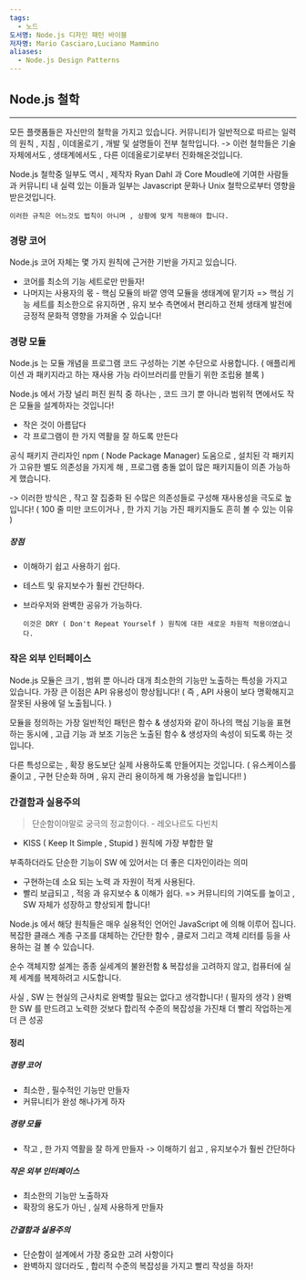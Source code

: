 ```yaml
---
tags:
  - 노드
도서명: Node.js 디자인 패턴 바이블
저자명: Mario Casciaro,Luciano Mammino
aliases:
  - Node.js Design Patterns
---
```

## Node.js 철학
------

모든 플랫폼들은 자신만의 철학을 가지고 있습니다.
커뮤니티가 일반적으로 따르는 일력의 원칙 , 지침 , 이데올로기 , 개발 및 설명들이 전부 철학입니다.
-> 이런 철학들은 기술 자체에서도 , 생태계에서도 , 다른 이데올로기로부터 진화해온것입니다.

Node.js 철학중 일부도 역시 , 
제작자 Ryan Dahl 과 Core Moudle에 기여한 사람들 과
커뮤니티 내 실력 있는 이들과 일부는 Javascript 문화나 Unix 철학으로부터 영향을 받은것입니다.

	이러한 규칙은 어느것도 법칙이 아니며 , 상황에 맞게 적용해야 합니다.

### 경량 코어

Node.js 코어 자체는 몇 가지 원칙에 근거한 기반을 가지고 있습니다.
- 코어를 최소의 기능 세트로만 만들자!
- 나머지는 사용자의 몫 - 핵심 모듈의 바깥 영역 모듈을 생태계에 맡기자
=> 핵심 기능 세트를 최소한으로 유지하면 , 
유지 보수 측면에서 편리하고 전체 생태계 발전에 긍정적 문화적 영향을 가져올 수 있습니다!
### 경량 모듈

Node.js 는 모듈 개념을 프로그램 코드 구성하는 기본 수단으로 사용합니다.
( 애플리케이션 과 패키지라고 하는 재사용 가능 라이브러리를 만들기 위한 조립용 블록 )

Node.js 에서 가장 널리 퍼진 원칙 중 하나는 , 
코드 크기 뿐 아니라 범위적 면에서도 작은 모듈을 설계하자는 것입니다!

- 작은 것이 아름답다
- 각 프로그램이 한 가지 역활을 잘 하도록 만든다

공식 패키지 관리자인 npm ( Node Package Manager) 도움으로 ,
설치된 각 패키지가 고유한 별도 의존성을 가지게 해 ,
프로그램 충돌 없이 많은 패키지들이 의존 가능하게 했습니다.

-> 이러한 방식은 ,
작고 잘 집중화 된 수많은 의존성들로 구성해 재사용성을 극도로 높입니다!
( 100 줄 미만 코드이거나 , 한 가지 기능 가진 패키지들도 흔히 볼 수 있는 이유 )
##### 장점
- 이해하기 쉽고 사용하기 쉽다.
- 테스트 및 유지보수가 훨씬 간단하다.
- 브라우저와 완벽한 공유가 가능하다.

	`이것은 DRY ( Don't Repeat Yourself ) 원칙에 대한 새로운 차원적 적용이였습니다.`
### 작은 외부 인터페이스

Node.js 모듈은 크기 , 범위 뿐 아니라 대개 최소한의 기능만 노출하는 특성을 가지고 있습니다.
가장 큰 이점은 API 유용성이 향상됩니다!
( 즉 , API 사용이 보다 명확해지고 잘못된 사용에 덜 노출됩니다. )

모듈을 정의하는 가장 일반적인 패턴은 함수 & 생성자와 같이 하나의 핵심 기능을 표현하는 동시에 ,
고급 기능 과 보조 기능은 노출된 함수 & 생성자의 속성이 되도록 하는 것입니다.

다른 특성으로는 , 확장 용도보단 실제 사용하도록 만들어지는 것입니다.
( 유스케이스를 줄이고 , 구현 단순화 하며 , 유지 관리 용이하게 해 가용성을 높입니다!! )

### 간결함과 실용주의

> 단순함이야말로 궁극의 정교함이다. - 레오나르도 다빈치
- KISS ( Keep It Simple , Stupid ) 원칙에 가장 부합한 말

부족하더라도 단순한 기능이 SW 에 있어서는 더 좋은 디자인이라는 의미

- 구현하는데 소요 되는 노력 과 자원이 적게 사용된다.
- 빨리 보급되고 , 적응 과 유지보수 & 이해가 쉽다.
=> 커뮤니티의 기여도를 높이고 , SW 자체가 성장하고 향상되게 합니다!

Node.js 에서 해당 원칙들은 매우 실용적인 언어인 JavaScript 에 의해 이루어 집니다.
복잡한 클래스 계층 구조를 대체하는 간단한 함수 , 클로저 그리고 객체 리터를 등을 사용하는 걸 볼 수 있습니다.

순수 객체지향 설계는 종종 실세계의 불완전함 & 복잡성을 고려하지 않고,
컴퓨터에 실제 세계를 복제하려고 시도합니다.

사실 , SW 는 현실의 근사치로 완벽할 필요는 없다고 생각합니다! ( 필자의 생각 )
완벽한 SW 를 만드려고 노력한 것보다 합리적 수준의 복잡성을 가진채 더 빨리 작업하는게 더 큰 성공

#### 정리

##### 경량 코어
- 최소한 , 필수적인 기능만 만들자
- 커뮤니티가 완성 해나가게 하자
##### 경량 모듈
- 작고 , 한 가지 역활을 잘 하게 만들자
	-> 이해하기 쉽고 , 유지보수가 훨씬 간단하다
##### 작은 외부 인터페이스
- 최소한의 기능만 노출하자
- 확장의 용도가 아닌 , 실제 사용하게 만들자
##### 간결함과 실용주의
- 단순함이 설계에서 가장 중요한 고려 사항이다
- 완벽하지 않더라도 , 합리적 수준의 복잡성을 가지고 빨리 작성을 하자!
